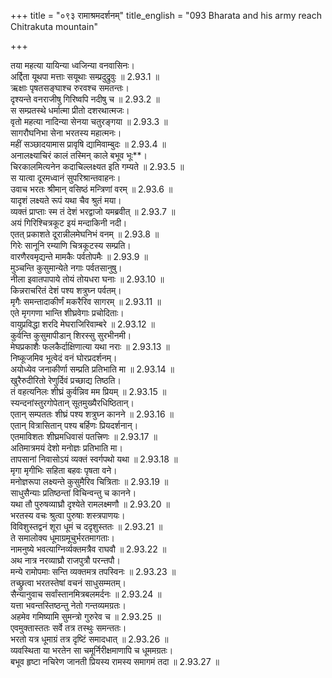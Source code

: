 +++
title = "०९३ रामाश्रमदर्शनम्"
title_english = "093 Bharata and his army reach Chitrakuta mountain"

+++

तया महत्या यायिन्या ध्वजिन्या वनवासिनः।  
अर्द्दिता यूथपा मत्ताः सयूथाः सम्प्रदुद्रुवुः ॥ 2.93.1 ॥   
ऋक्षाः पृषतसङ्घाश्च रुरवश्च समतन्तः।  
दृश्यन्ते वनराजीषु गिरिष्वपि नदीषु च ॥ 2.93.2 ॥   
स सम्प्रतस्थे धर्मात्मा प्रीतो दशरथात्मजः।  
वृतो महत्या नादिन्या सेनया चतुरङ्गया ॥ 2.93.3 ॥   
सागरौघनिभा सेना भरतस्य महात्मनः।  
महीं सञ्छादयामास प्रावृषि द्यामिवाम्बुदः ॥ 2.93.4 ॥   
अनालक्ष्याचिरं कालं तस्मिन् काले बभूव भूः**।  
चिरकालमित्यनेन कदाचिल्लक्ष्यत इति गम्यते ॥ 2.93.5 ॥   
स यात्वा दूरमध्वानं सुपरिश्रान्तवाहनः।  
उवाच भरतः श्रीमान् वसिष्ठं मन्त्रिणां वरम् ॥ 2.93.6 ॥   
यादृशं लक्ष्यते रूपं यथा चैव श्रुतं मया।  
व्यक्तं प्राप्ताः स्म तं देशं भरद्वाजो यमब्रवीत् ॥ 2.93.7 ॥   
अयं गिरिश्चित्रकूट इयं मन्दाकिनी नदी।  
एतत् प्रकाशते दूरान्नीलमेघनिभं वनम् ॥ 2.93.8 ॥   
गिरेः सानूनि रम्याणि चित्रकूटस्य सम्प्रति।  
वारणैरवमृद्यन्ते मामकैः पर्वतोपमैः ॥ 2.93.9 ॥   
मुञ्चन्ति कुसुमान्येते नगाः पर्वतसानुषु।  
नीला इवातपापाये तोयं तोयधरा घनाः ॥ 2.93.10 ॥   
किन्नराचरितं देशं पश्य शत्रुघ्न पर्वतम्।  
मृगैः समन्तादाकीर्णं मकरैरिव सागरम् ॥ 2.93.11 ॥   
एते मृगगणा भान्ति शीघ्रवेगाः प्रचोदिताः।  
वायुप्रविद्धा शरदि मेघराजिरिवाम्बरे ॥ 2.93.12 ॥   
कुर्वन्ति कुसुमापीडान् शिरस्सु सुरभीनमी।  
मेघप्रकाशैः फलकैर्दाक्षिणात्या यथा नराः ॥ 2.93.13 ॥   
निष्कूजमिव भूत्वेदं वनं घोरप्रदर्शनम्।  
अयोध्येव जनाकीर्णा सम्प्रति प्रतिभाति मा ॥ 2.93.14 ॥   
खुरैरुदीरितो रेणुर्दिवं प्रच्छाद्य तिष्ठति।  
तं वहत्यनिलः शीघ्रं कुर्वन्निव मम प्रियम् ॥ 2.93.15 ॥   
स्यन्दनांस्तुरगोपेतान् सूतमुख्यैरधिष्ठितान्।  
एतान् सम्पततः शीघ्रं पश्य शत्रुघ्न कानने ॥ 2.93.16 ॥   
एतान् वित्रासितान् पश्य बर्हिणः प्रियदर्शनान्।  
एतमाविशतः शीघ्रमधिवासं पतत्त्रिणः ॥ 2.93.17 ॥   
अतिमात्रमयं देशो मनोज्ञः प्रतिभाति मा।  
तापसानां निवासोऽयं व्यक्तं स्वर्गपथो यथा ॥ 2.93.18 ॥   
मृगा मृगीभिः सहिता बहवः पृषता वने।  
मनोज्ञरूपा लक्ष्यन्ते कुसुमैरिव चित्रिताः ॥ 2.93.19 ॥   
साधुसैन्याः प्रतिष्ठन्तां विचिन्वन्तु च कानने।  
यथा तौ पुरुषव्याघ्रौ दृश्येते रामलक्ष्मणौ ॥ 2.93.20 ॥   
भरतस्य वचः श्रुत्वा पुरुषाः शस्त्रपाणयः।  
विविशुस्तद्वनं शूरा धूमं च ददृशुस्ततः ॥ 2.93.21 ॥   
ते समालोक्य धूमाग्रमूचुर्भरतमागताः।  
नामनुष्ये भवत्याग्निर्व्यक्तमत्रैव राघवौ ॥ 2.93.22 ॥   
अथ नात्र नरव्याघ्रौ राजपुत्रौ परन्तपौ।  
मन्ये रामोपमाः सन्ति व्यक्तमत्र तपस्विनः ॥ 2.93.23 ॥   
तच्छ्रुत्वा भरतस्तेषां वचनं साधुसम्मतम्।  
सैन्यानुवाच सर्वांस्तानमित्रबलमर्दनः ॥ 2.93.24 ॥   
यत्ता भवन्तस्तिष्ठन्तु नेतो गन्तव्यमग्रतः।  
अहमेव गमिष्यामि सुमन्त्रो गुरुरेव च ॥ 2.93.25 ॥   
एवमुक्तास्ततः सर्वे तत्र तस्थुः समन्ततः।  
भरतो यत्र धूमाग्रं तत्र दृष्टिं समादधात् ॥ 2.93.26 ॥   
व्यवस्थिता या भरतेन सा चमूर्निरीक्षमाणापि च धूममग्रतः।  
बभूव हृष्टा नचिरेण जानती प्रियस्य रामस्य समागमं तदा ॥ 2.93.27 ॥   
